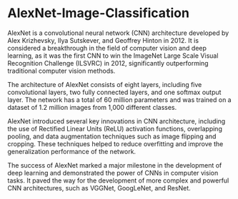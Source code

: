 # AlexNet-Image-Classification

AlexNet is a convolutional neural network (CNN) architecture developed by Alex Krizhevsky, Ilya Sutskever, and Geoffrey Hinton in 2012. It is considered a breakthrough in the field of computer vision and deep learning, as it was the first CNN to win the ImageNet Large Scale Visual Recognition Challenge (ILSVRC) in 2012, significantly outperforming traditional computer vision methods.

The architecture of AlexNet consists of eight layers, including five convolutional layers, two fully connected layers, and one softmax output layer. The network has a total of 60 million parameters and was trained on a dataset of 1.2 million images from 1,000 different classes.

AlexNet introduced several key innovations in CNN architecture, including the use of Rectified Linear Units (ReLU) activation functions, overlapping pooling, and data augmentation techniques such as image flipping and cropping. These techniques helped to reduce overfitting and improve the generalization performance of the network.

The success of AlexNet marked a major milestone in the development of deep learning and demonstrated the power of CNNs in computer vision tasks. It paved the way for the development of more complex and powerful CNN architectures, such as VGGNet, GoogLeNet, and ResNet.
